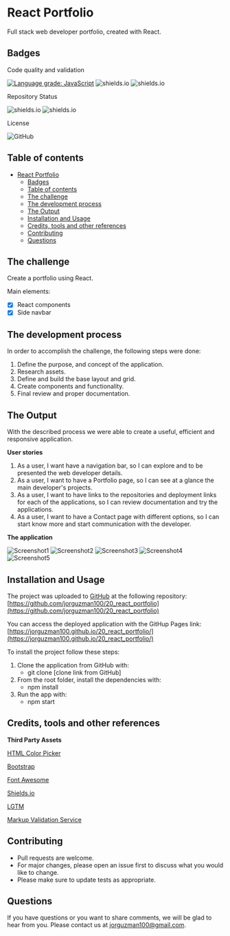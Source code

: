 # React Portfolio

Full stack web developer portfolio, created with React.

## Badges

Code quality and validation

[![Language grade: JavaScript](https://img.shields.io/lgtm/grade/javascript/g/jorguzman100/20_react_portfolio.svg?logo=lgtm&logoWidth=18)](https://lgtm.com/projects/g/jorguzman100/20_react_portfolio/context:javascript)
![shields.io](https://img.shields.io/github/languages/top/jorguzman100/20_react_portfolio)
![shields.io](https://img.shields.io/w3c-validation/html?targetUrl=https%3A%2F%2Fjorguzman100.github.io%2F20_react_portfolio%2F)

Repository Status

![shields.io](https://img.shields.io/badge/Repo%20Status-Finished-brightgreen)
![shields.io](https://img.shields.io/bitbucket/issues/jorguzman100/20_react_portfolio)

License

![GitHub](https://img.shields.io/github/license/jorguzman100/20_react_portfolio)

## Table of contents

- [React Portfolio](#react-portfolio)
  - [Badges](#badges)
  - [Table of contents](#table-of-contents)
  - [The challenge](#the-challenge)
  - [The development process](#the-development-process)
  - [The Output](#the-output)
  - [Installation and Usage](#installation-and-usage)
  - [Credits, tools and other references](#credits-tools-and-other-references)
  - [Contributing](#contributing)
  - [Questions](#questions)

## The challenge

Create a portfolio using React.

Main elements:

- [x] React components
- [x] Side navbar

## The development process

In order to accomplish the challenge, the following steps were done:

1. Define the purpose, and concept of the application.
2. Research assets.
3. Define and build the base layout and grid.
4. Create components and functionality.
5. Final review and proper documentation.

## The Output

With the described process we were able to create a useful, efficient and responsive application.

**User stories**

1. As a user, I want have a navigation bar, so I can explore and to be presented the web developer details.
2. As a user, I want to have a Portfolio page, so I can see at a glance the main developer's projects.
3. As a user, I want to have links to the repositories and deployment links for each of the applications, so I can review documentation and try the applications.
4. As a user, I want to have a Contact page with different options, so I can start know more and start communication with the developer.

**The application**

![Screenshot1](./build/img/screen-shots/portfolio-app-screenshots/screenshot1.png)
![Screenshot2](./build/img/screen-shots/portfolio-app-screenshots/screenshot2.png)
![Screenshot3](./build/img/screen-shots/portfolio-app-screenshots/screenshot3.png)
![Screenshot4](./build/img/screen-shots/portfolio-app-screenshots/screenshot4.png)
![Screenshot5](./build/img/screen-shots/portfolio-app-screenshots/screenshot5.png)

## Installation and Usage

The project was uploaded to [GitHub](https://github.com/) at the following repository:
[https://github.com/jorguzman100/20_react_portfolio](https://github.com/jorguzman100/20_react_portfolio)

You can access the deployed application with the GitHup Pages link:
[https://jorguzman100.github.io/20_react_portfolio/](https://jorguzman100.github.io/20_react_portfolio/)

To install the project follow these steps:

1. Clone the application from GitHub with:
   - git clone [clone link from GitHub]
2. From the root folder, install the dependencies with:
   - npm install
3. Run the app with:
   - npm start

## Credits, tools and other references

**Third Party Assets**

[HTML Color Picker](https://www.w3schools.com/colors/colors_picker.asp)

[Bootstrap](https://getbootstrap.com/)

[Font Awesome](https://fontawesome.com/)

[Shields.io](https://shields.io/)

[LGTM](https://lgtm.com/)

[Markup Validation Service](https://validator.w3.org/)

## Contributing

- Pull requests are welcome.
- For major changes, please open an issue first to discuss what you would like to change.
- Please make sure to update tests as appropriate.

## Questions

If you have questions or you want to share comments, we will be glad to hear from you. Please contact us at jorguzman100@gmail.com.
